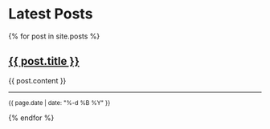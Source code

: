 ---
---

<h1>Latest Posts</h1>

{% for post in site.posts %}
  <h2><a href="{{ post.url }}">{{ post.title }}</a></h2>
{{ post.content }}
<hr/>
<p><small>{{ page.date | date: "%-d %B %Y" }}</small></p>
{% endfor %}
